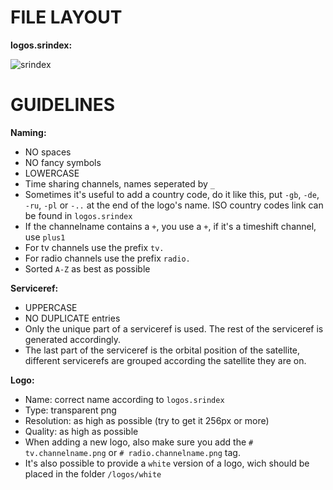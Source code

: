 FILE LAYOUT
===========

__logos.srindex:__

![srindex](https://raw.github.com/ocram/picons/gh-pages/images/srindex.png)

GUIDELINES
==========

__Naming:__
  * NO spaces
  * NO fancy symbols
  * LOWERCASE
  * Time sharing channels, names seperated by `_`
  * Sometimes it's useful to add a country code, do it like this, put `-gb`, `-de`, `-ru`, `-pl` or `-..` at the end of the logo's name. ISO country codes link can be found in `logos.srindex`
  * If the channelname contains a `+`, you use a `+`, if it's a timeshift channel, use `plus1`
  * For tv channels use the prefix `tv.`
  * For radio channels use the prefix `radio.`
  * Sorted `A-Z` as best as possible
  
__Serviceref:__
  * UPPERCASE
  * NO DUPLICATE entries
  * Only the unique part of a serviceref is used. The rest of the serviceref is generated accordingly.
  * The last part of the serviceref is the orbital position of the satellite, different servicerefs are grouped according the satellite they are on.

__Logo:__
  * Name: correct name according to `logos.srindex`
  * Type: transparent png
  * Resolution: as high as possible (try to get it 256px or more)
  * Quality: as high as possible
  * When adding a new logo, also make sure you add the `# tv.channelname.png` or `# radio.channelname.png` tag.
  * It's also possible to provide a `white` version of a logo, wich should be placed in the folder `/logos/white`

